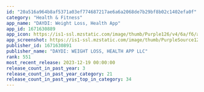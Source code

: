 ```yaml
---
id: "20a516a964b8af5371a03ef774687217ae6a6a2068de7b29bf8b02c1402efa0f"
category: "Health & Fitness"
app_name: "DAYDI: Weight Loss, Health App"
app_id: 1671630889
app_icon: https://is1-ssl.mzstatic.com/image/thumb/Purple126/v4/6a/f6/a4/6af6a412-94f7-749b-ccea-f5155ff57472/AppIcon-1x_U007emarketing-0-7-0-85-220.png/1024x1024bb.png
app_screenshot: https://is1-ssl.mzstatic.com/image/thumb/PurpleSource126/v4/59/de/48/59de48ba-c24c-ba87-c2f4-9fd3efcae6f9/44a49825-3db9-4614-8faf-9e629b5c1df3_Iphone_13_1.png/1242x2688bb.png
publisher_id: 1671630891
publisher_name: "DAYDI: WEIGHT LOSS, HEALTH APP LLC"
rank: 551
most_recent_release: 2023-12-19 00:00:00
release_count_in_past_year: 3
release_count_in_past_year_category: 21
release_count_in_past_year_top_in_category: 34
---
```

